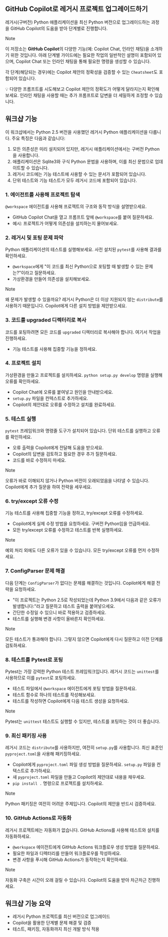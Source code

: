 ## GitHub Copilot로 레거시 프로젝트 업그레이드하기

레거시(구버전) Python 애플리케이션을 최신 Python 버전으로 업그레이드하는 과정을 GitHub Copilot의 도움을 받아 단계별로 진행합니다.

> [!NOTE]
> 이 저장소는 **GitHub Copilot**의 다양한 기능(예: Copilot Chat, 인라인 채팅)을 소개하기 위한 것입니다. 아래 단계별 가이드에는 필요한 작업의 일반적인 설명이 포함되어 있으며, Copilot Chat 또는 인라인 채팅을 통해 필요한 명령을 생성할 수 있습니다.
>
> 각 단계(해당되는 경우)에는 Copilot 제안의 정확성을 검증할 수 있는 `Cheatsheet`도 포함되어 있습니다.
>
> 💡 다양한 프롬프트를 시도해보고 Copilot 제안의 정확도가 어떻게 달라지는지 확인해보세요. 인라인 채팅을 사용할 때는 추가 프롬프트로 답변을 더 세밀하게 조정할 수 있습니다.

## 워크샵 기능

이 워크샵에서는 Python 2.5 버전을 사용했던 레거시 Python 애플리케이션을 다룹니다. 주요 특징은 다음과 같습니다:

1. 모든 의존성은 미리 설치되어 있지만, 레거시 애플리케이션에서는 구버전 Python을 사용합니다.
2. 애플리케이션은 Sqlite3와 구식 Python 문법을 사용하며, 이를 최신 문법으로 업데이트할 수 있습니다.
3. 레거시 코드에는 기능 테스트에 사용할 수 있는 문서가 포함되어 있습니다.
4. 단위 테스트와 기능 테스트가 모두 레거시 코드에 포함되어 있습니다.

### 1. 에이전트를 사용해 프로젝트 탐색

`@workspace` 에이전트를 사용해 프로젝트의 구조와 동작 방식을 설명받으세요.

- GitHub Copilot Chat을 열고 프롬프트 앞에 `@workspace`를 붙여 질문하세요.
- 예시: 프로젝트가 어떻게 의존성을 설치하는지 물어보세요.

### 2. 레거시 및 포팅 문제 파악

Python 애플리케이션의 테스트를 실행해보세요. 사전 설치된 `pytest`를 사용해 결과를 확인하세요.

- `@workspace`에게 "이 코드를 최신 Python으로 포팅할 때 발생할 수 있는 문제는?"이라고 질문하세요.
- 가상환경을 만들어 의존성을 설치해보세요.

> [!NOTE]
> 왜 문제가 발생할 수 있을까요? 레거시 Python은 더 이상 지원되지 않는 `distribute`를 사용하기 때문입니다. Copilot에게 다른 설치 방법을 제안받으세요.

### 3. 코드를 upgraded 디렉터리로 복사

코드를 포팅하려면 모든 코드를 `upgraded` 디렉터리로 복사해야 합니다. 여기서 작업을 진행하세요.

- 기능 테스트를 사용해 집중할 기능을 정하세요.

### 4. 프로젝트 설치

가상환경을 만들고 프로젝트를 설치하세요. `python setup.py develop` 명령을 실행해 오류를 확인하세요.

- Copilot Chat에 오류를 붙여넣고 원인을 안내받으세요.
- `setup.py` 파일을 컨텍스트로 추가하세요.
- Copilot의 제안대로 오류를 수정하고 설치를 완료하세요.

### 5. 테스트 실행

`pytest` 프레임워크와 명령줄 도구가 설치되어 있습니다. 단위 테스트를 실행하고 오류를 확인하세요.

- 오류 출력을 Copilot에게 전달해 도움을 받으세요.
- Copilot의 답변을 검토하고 필요한 경우 추가 질문하세요.
- 코드를 바로 수정하지 마세요.

> [!NOTE]
> 오류가 바로 이해되지 않거나 Python 버전이 오래되었음을 나타낼 수 있습니다. Copilot에게 추가 질문을 하여 전략을 세우세요.

### 6. try/except 오류 수정

기능 테스트를 사용해 집중할 기능을 정하고, try/except 오류를 수정하세요.

- Copilot에게 실제 수정 방법을 요청하세요. 구버전 Python임을 언급하세요.
- 모든 try/except 오류를 수정하고 테스트를 반복 실행하세요.

> [!NOTE]
> 예외 처리 외에도 다른 오류가 있을 수 있습니다. 모든 try/except 오류를 먼저 수정하세요.

### 7. ConfigParser 문제 해결

다음 단계는 `ConfigParser`가 없다는 문제를 해결하는 것입니다. Copilot에게 해결 전략을 요청하세요.

- "이 프로젝트는 Python 2.5로 작성되었는데 Python 3.9에서 다음과 같은 오류가 발생합니다:"라고 질문하고 테스트 출력을 붙여넣으세요.
- 간단한 수정일 수 있으니 바로 적용하고 검증하세요.
- 테스트를 실행해 변경 사항이 올바른지 확인하세요.

> [!NOTE]
> 모든 테스트가 통과해야 합니다. 그렇지 않으면 Copilot에게 다시 질문하고 이전 단계를 검토하세요.

### 8. 테스트를 Pytest로 포팅

Pytest는 가장 강력한 Python 테스트 프레임워크입니다. 레거시 코드는 `unittest`를 사용하므로 이를 `pytest`로 포팅하세요.

- 테스트 파일에서 `@workspace` 에이전트에게 포팅 방법을 질문하세요.
- 테스트 함수로 하나의 테스트를 작성해보세요.
- 테스트를 작성하면 Copilot에게 다음 테스트 생성을 요청하세요.

> [!NOTE]
> Pytest는 `unittest` 테스트도 실행할 수 있지만, 테스트를 포팅하는 것이 더 좋습니다.

### 9. 최신 패키징 사용

레거시 코드는 `distribute`를 사용하지만, 여전히 `setup.py`를 사용합니다. 최신 표준인 `pyproject.toml`을 사용해 패키징하세요.

- Copilot에게 `pyproject.toml` 파일 생성 방법을 질문하세요. `setup.py` 파일을 컨텍스트로 추가하세요.
- 새 `pyproject.toml` 파일을 만들고 Copilot의 제안대로 내용을 채우세요.
- `pip install .` 명령으로 프로젝트를 설치하세요.

> [!NOTE]
> Python 패키징은 여전히 어려운 주제입니다. Copilot의 제안을 반드시 검증하세요.

### 10. GitHub Actions로 자동화

레거시 프로젝트에는 자동화가 없습니다. GitHub Actions를 사용해 테스트와 설치를 자동화하세요.

- `@workspace` 에이전트에게 GitHub Actions 워크플로우 생성 방법을 질문하세요.
- 필요한 파일과 디렉터리를 만들어 워크플로우를 작성하세요.
- 변경 사항을 푸시해 GitHub Actions가 동작하는지 확인하세요.

> [!NOTE]
> 자동화 구축은 시간이 오래 걸릴 수 있습니다. Copilot의 도움을 받아 차근차근 진행하세요.

## 워크샵 기능 요약

- 레거시 Python 프로젝트를 최신 버전으로 업그레이드
- Copilot을 활용한 단계별 문제 해결 및 검증
- 테스트, 패키징, 자동화까지 최신 개발 방식 적용
